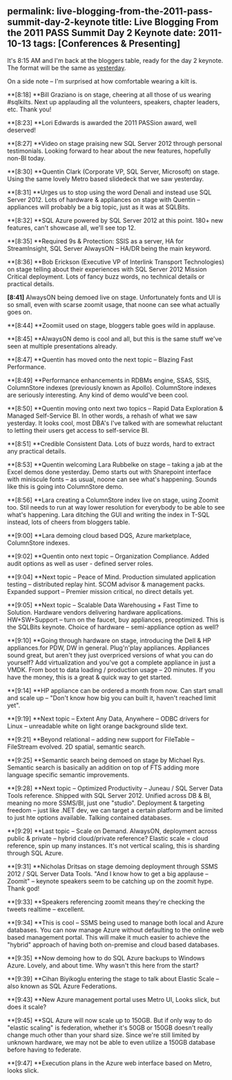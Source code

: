 permalink: live-blogging-from-the-2011-pass-summit-day-2-keynote
title: Live Blogging From the 2011 PASS Summit Day 2 Keynote
date: 2011-10-13
tags: [Conferences & Presenting]
---
It's 8:15 AM and I'm back at the bloggers table, ready for the day 2 keynote. The format will be the same as [yesterday](/live-blogging-from-the-2011-pass-summit-day-1-keynote).

<!-- more -->

On a side note – I'm surprised at how comfortable wearing a kilt is.

**[8:18]  **Bill Graziano is on stage, cheering at all those of us wearing #sqlkilts. Next up applauding all the volunteers, speakers, chapter leaders, etc. Thank you!

**[8:23]  **Lori Edwards is awarded the 2011 PASSion award, well deserved!

**[8:27]  **Video on stage praising new SQL Server 2012 through personal testimonials. Looking forward to hear about the new features, hopefully non-BI today.

**[8:30]  **Quentin Clark (Corporate VP, SQL Server, Microsoft) on stage. Using the same lovely Metro based slidedeck that we saw yesterday.

**[8:31]  **Urges us to stop using the word Denali and instead use SQL Server 2012. Lots of hardware & appliances on stage with Quentin – appliances will probably be a big topic, just as it was at SQLBits.

**[8:32]  **SQL Azure powered by SQL Server 2012 at this point. 180+ new features, can't showcase all, we'll see top 12.

**[8:35]  **Required 9s & Protection: SSIS as a server, HA for StreamInsight, SQL Server AlwaysON – HA/DR being the main keyword.

**[8:36]  **Bob Erickson (Executive VP of Interlink Transport Technologies) on stage telling about their experiences with SQL Server 2012 Mission Critical deployment. Lots of fancy buzz words, no technical details or practical details.

**[8:41]**  AlwaysON being demoed live on stage. Unfortunately fonts and UI is so small, even with scarse zoomit usage, that noone can see what actually goes on.

**[8:44]  **Zoomiit used on stage, bloggers table goes wild in applause.

**[8:45]  **AlwaysON demo is cool and all, but this is the same stuff we've seen at multiple presentations already.

**[8:47]  **Quentin has moved onto the next topic – Blazing Fast Performance.

**[8:49]  **Performance enhancements in RDBMs engine, SSAS, SSIS, ColumnStore indexes (previously known as Apollo). ColumnStore indexes are seriously interesting. Any kind of demo would've been cool.

**[8:50]  **Quentin moving onto next two topics – Rapid Data Exploration & Managed Self-Service BI. In other words, a rehash of what we saw yesterday. It looks cool, most DBA's I've talked with are somewhat reluctant to letting their users get access to self-service BI.

**[8:51]  **Credible Consistent Data. Lots of buzz words, hard to extract any practical details.

**[8:53]  **Quentin welcoming Lara Rubbelke on stage – taking a jab at the Excel demos done yesterday. Demo starts out with Sharepoint interface with miniscule fonts – as usual, noone can see what's happening. Sounds like this is going into ColumnStore demo.

**[8:56]  **Lara creating a ColumnStore index live on stage, using Zoomit too. Stil needs to run at way lower resolution for everybody to be able to see what's happening. Lara ditching the GUI and writing the index in T-SQL instead, lots of cheers from bloggers table.

**[9:00]  **Lara demoing cloud based DQS, Azure marketplace, ColumnStore indexes.

**[9:02]  **Quentin onto next topic – Organization Compliance. Added audit options as well as user - defined server roles.

**[9:04]  **Next topic – Peace of Mind. Production simulated application testing – distributed replay hint. SCOM advisor & management packs. Expanded support – Premier mission critical, no direct details yet.

**[9:05]  **Next topic – Scalable Data Warehousing + Fast Time to Solution. Hardware vendors delivering hardware applications. HW+SW+Support – turn on the faucet, buy appliances, preoptimized. This is the SQLBits keynote. Choice of hardware – semi-appliance option as well?

**[9:10]  **Going through hardware on stage, introducing the Dell & HP appliances.for PDW, DW in general. Plug'n'play appliances. Appliances sound great, but aren't they just overpriced versions of what you can do yourself? Add virtualization and you've got a complete appliance in just a VMDK. From boot to data loading / production usage – 20 minutes. If you have the money, this is a great & quick way to get started.

**[9:14]  **HP appliance can be ordered a month from now. Can start small and scale up – "Don't know how big you can built it, haven't reached limit yet".

**[9:19]  **Next topic – Extent Any Data, Anywhere – ODBC drivers for Linux – unreadable white on light orange background slide text.

**[9:21]  **Beyond relational – adding new support for FileTable – FileStream evolved. 2D spatial, semantic search.

**[9:25]  **Semantic search being demoed on stage by Michael Rys. Semantic search is basically an addition on top of FTS adding more language specific semantic improvements.

**[9:28]  **Next topic – Optimized Productivity – Juneau / SQL Server Data Tools reference. Shipped with SQL Server 2012. Unified across DB & BI, meaning no more SSMS/BI, just one "studio". Deployment & targeting freedom – just like .NET dev, we can target a certain platform and be limited to just hte options available. Talking contained databases.

**[9:29]  **Last topic – Scale on Demand. AlwaysON, deployment across public & private – hybrid cloud/private reference? Elastic scale = cloud reference, spin up many instances. It's not vertical scaling, this is sharding through SQL Azure.

**[9:31]  **Nicholas Dritsas on stage demoing deployment through SSMS 2012 / SQL Server Data Tools. "And I know how to get a big applause – Zoomit" – keynote speakers seem to be catching up on the zoomit hype. Thank god!

**[9:33]  **Speakers referencing zoomit means they're checking the tweets realtime – excellent.

**[9:34]  **This is cool – SSMS being used to manage both local and Azure databases. You can now manage Azure without defaulting to the online web based management portal. This will make it much easier to achieve the "hybrid" approach of having both on-premise and cloud based databases.

**[9:35]  **Now demoing how to do SQL Azure backups to Windows Azure. Lovely, and about time. Why wasn't this here from the start?

**[9:39]  **Cihan Biyikoglu entering the stage to talk about Elastic Scale – also known as SQL Azure Federations.

**[9:43]  **New Azure management portal uses Metro UI, Looks slick, but does it scale?

**[9:45]  **SQL Azure will now scale up to 150GB. But if only way to do "elastic scaling" is federation, whether it's 50GB or 150GB doesn't really change much other than your shard size. Since we're still limited by unknown hardware, we may not be able to even utilize a 150GB database before having to federate.

**[9:47]  **Execution plans in the Azure web interface based on Metro, looks slick.

